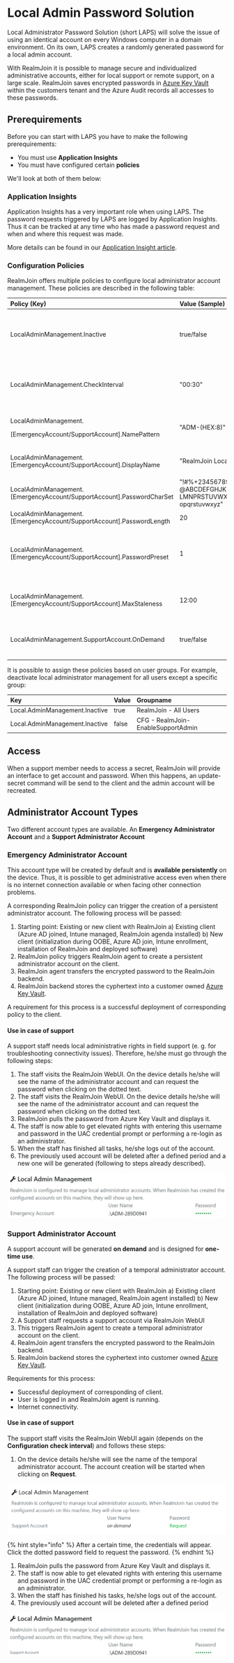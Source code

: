 # Local Admin Password Solution

Local Administrator Password Solution \(short LAPS\) will solve the issue of using an identical account on every Windows computer in a domain environment. On its own, LAPS creates a randomly generated password for a local admin account.

With RealmJoin it is possible to manage secure and individualized administrative accounts, either for local support or remote support, on a large scale. RealmJoin saves encrypted passwords in [Azure Key Vault](keyvault.md) within the customers tenant and the Azure Audit records all accesses to these passwords.

## Prerequirements

Before you can start with LAPS you have to make the following prerequirements:

* You must use **Application Insights**
* You must have configured certain **policies**

We'll look at both of them below:

### Application Insights

Application Insights has a very important role when using LAPS. The password requests triggered by LAPS are logged by Application Insights. Thus it can be tracked at any time who has made a password request and when and where this request was made.

More details can be found in our [Application Insight article](application-insights.md).

### Configuration Policies

RealmJoin offers multiple policies to configure local administrator account management. These policies  are described in the following table: 

<table>
  <thead>
    <tr>
      <th style="text-align:left">Policy (Key)</th>
      <th style="text-align:left">Value (Sample)</th>
      <th style="text-align:left">Description</th>
    </tr>
  </thead>
  <tbody>
    <tr>
      <td style="text-align:left">LocalAdminManagement.Inactive</td>
      <td style="text-align:left">true/false</td>
      <td style="text-align:left">
        <p>Deactivates or activates local</p>
        <p>administrator management</p>
      </td>
    </tr>
    <tr>
      <td style="text-align:left">LocalAdminManagement.CheckInterval</td>
      <td style="text-align:left">&quot;00:30&quot;</td>
      <td style="text-align:left">
        <p>Interval for configuration checks</p>
        <p>(hh:ss)</p>
      </td>
    </tr>
    <tr>
      <td style="text-align:left">
        <p>LocalAdminManagement.</p>
        <p>[EmergencyAccount/SupportAccount].NamePattern</p>
      </td>
      <td style="text-align:left">&quot;ADM-(HEX:8)&quot;</td>
      <td style="text-align:left">Admin name. HEX:8 stands for 8-digit random hex-code</td>
    </tr>
    <tr>
      <td style="text-align:left">LocalAdminManagement.[EmergencyAccount/SupportAccount].DisplayName</td>
      <td
      style="text-align:left">&quot;RealmJoin Local Administrator&quot;</td>
        <td style="text-align:left">Display name of administrator account (appears on Windows)</td>
    </tr>
    <tr>
      <td style="text-align:left">LocalAdminManagement.[EmergencyAccount/SupportAccount].PasswordCharSet</td>
      <td
      style="text-align:left">&quot;!#%+23456789:=?@ABCDEFGHJK LMNPRSTUVWXYZabcdefghijkmn opqrstuvwxyz&quot;</td>
        <td
        style="text-align:left">Charset of the password</td>
    </tr>
    <tr>
      <td style="text-align:left">LocalAdminManagement.[EmergencyAccount/SupportAccount].PasswordLength</td>
      <td
      style="text-align:left">20</td>
        <td style="text-align:left">Password length</td>
    </tr>
    <tr>
      <td style="text-align:left">LocalAdminManagement.[EmergencyAccount/SupportAccount].PasswordPreset</td>
      <td
      style="text-align:left">1</td>
        <td style="text-align:left">Predefined password templates (PasswordCharSet and PasswordLength not
          necessary)</td>
    </tr>
    <tr>
      <td style="text-align:left">LocalAdminManagement.[EmergencyAccount/SupportAccount].MaxStaleness</td>
      <td
      style="text-align:left">12:00</td>
        <td style="text-align:left">Time after account will be removed/refreshed (when logged out after use)</td>
    </tr>
    <tr>
      <td style="text-align:left">LocalAdminManagement.SupportAccount.OnDemand</td>
      <td style="text-align:left">true/false</td>
      <td style="text-align:left">Create support account on demand (account will expire after 12 hours)</td>
    </tr>
  </tbody>
</table>It is possible to assign these policies based on user groups. For example, deactivate local administrator management for all users except a specific group:

| Key | Value | Groupname |
| :--- | :--- | :--- |
| Local.AdminManagement.Inactive | true | RealmJoin - All Users |
| Local.AdminManagement.Inactive | false | CFG - RealmJoin-EnableSupportAdmin |

## Access

When a support member needs to access a secret, RealmJoin will provide an interface to get account and password. When this happens, an update-secret command will be send to the client and the admin account will be recreated.

## Administrator Account Types

Two different account types are available. An **Emergency Administrator Account** and a **Support Administrator Account**

### Emergency Administrator Account

This account type will be created by default and is **available persistently** on the device. Thus, it is possible to get administrative access even when there is no internet connection available or when facing other connection problems.

A corresponding RealmJoin policy can trigger the creation of a persistent administrator account. The following process will be passed:

1. Starting point: Existing or new client with RealmJoin a\) Existing client \(Azure AD joined, Intune managed, RealmJoin agenda installed\) b\) New client \(initialization during OOBE, Azure AD join, Intune enrollment, installation of RealmJoin and deployed software\)
2. RealmJoin policy triggers RealmJoin agent to create a persistent administrator account on the client.
3. RealmJoin agent transfers the encrypted password to the RealmJoin backend.
4. RealmJoin backend stores the cyphertext into a customer owned [Azure Key Vault]().

A requirement for this process is a successful deployment of corresponding policy to the client.

#### Use in case of support

A support staff needs local administrative rights in field support \(e. g. for troubleshooting connectivity issues\). Therefore, he/she must go through the following steps:

1. The staff visits the RealmJoin WebUI. On the device details he/she will see the name of the administrator account and can request the password when clicking on the dotted text.
2. The staff visits the RealmJoin WebUI. On the device details he/she will see the name of the administrator account and can request the password when clicking on the dotted text.
3. RealmJoin pulls the password from Azure Key Vault and displays it.
4. The staff is now able to get elevated rights with entering this username and password in the UAC credential prompt or performing a re-login as an administrator.
5. When the staff has finished all tasks, he/she logs out of the account.
6. The previously used account will be deleted after a defined period and a new one will be generated \(following to steps already described\).

![](../../.gitbook/assets/rj-laps1.png)

### Support Administrator Account

A support account will be generated **on demand** and is designed for **one-time use**.

A support staff can trigger the creation of a temporal administrator account. The following process will be passed:

1. Starting point: Existing or new client with RealmJoin a\) Existing client \(Azure AD joined, Intune managed, RealmJoin agent installed\) b\) New client \(initialization during OOBE, Azure AD join, Intune enrollment, installation of RealmJoin and deployed software\)
2. A Support staff requests a support account via RealmJoin WebUI
3. This triggers RealmJoin agent to create a temporal administrator account on the client.
4. RealmJoin agent transfers the encrypted password to the RealmJoin backend.
5. RealmJoin backend stores the cyphertext into customer owned [Azure Key Vault]().

Requirements for this process:

* Successful deployment of corresponding of client.
* User is logged in and RealmJoin agent is running.
* Internet connectivity.

#### Use in case of support

The support staff visits the RealmJoin WebUI again \(depends on the **Configuration check interval**\) and follows these steps:

1. On the device details he/she will see the name of the temporal administrator account. The account creation will be started when clicking on **Request**.

![](../../.gitbook/assets/rj-laps2.png)

{% hint style="info" %}
After a certain time, the credentials will appear. Click the dotted password field to request the password.
{% endhint %}

1. RealmJoin pulls the password from Azure Key Vault and displays it.
2. The staff is now able to get elevated rights with entering this username and password in the UAC credential prompt or performing a re-login as an administrator.
3. When the staff has finished his tasks, he/she logs out of the account.
4. The previously used account will be deleted after a defined period

![](../../.gitbook/assets/rj-laps3.png)


